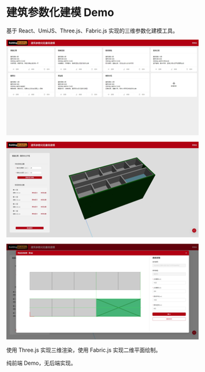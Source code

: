 # 建筑参数化建模 Demo

基于 React、UmiJS、Three.js、Fabric.js 实现的三维参数化建模工具。

![项目列表页](./screenshots/1.png)

![三维展示](./screenshots/2.png)

![二维平面绘制](./screenshots/3.png)

使用 Three.js 实现三维渲染，使用 Fabric.js 实现二维平面绘制。

纯前端 Demo，无后端实现。
